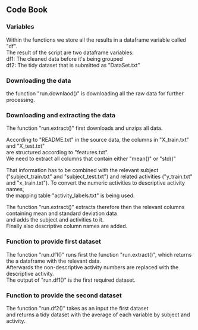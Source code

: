 ## Code Book
  
### Variables
Within the functions we store all the results in a dataframe variable called "df".  
The result of the script are two dataframe variables:  
df1: The cleaned data before it's being grouped  
df2: The tidy dataset that is submitted as "DataSet.txt"  
  
### Downloading the data
the function "run.downlaod()" is downloading all the raw data for further processing.  
  
### Downloading and extracting the data
The function "run.extract()" first downloads and unzips all data.  
  
According to "README.txt" in the source data, the columns in "X_train.txt" and "X_test.txt"  
are structured according to "features.txt".  
We need to extract all columns that contain either "mean()" or "std()"

That information has to be combined with the relevant subject ("subject_train.txt" and "subject_test.txt") and related activities   ("y_train.txt" and "x_train.txt"). To convert the numeric activities to descriptive activity names,  
the mapping table "activity_labels.txt" is being used.  
  
The function "run.extract()" extracts therefore then the relevant columns containing mean and standard deviation data    
and adds the subject and activities to it.  
Finally also descriptive column names are added.  
  
### Function to provide first dataset  
The function "run.df1()" runs first the function "run.extract()", which returns the a dataframe with the relevant data.  
Afterwards the non-descriptive activity numbers are replaced with the descriptive activity.  
The output of "run.df1()" is the first required dataset.  

### Function to provide the second dataset  
The function "run.df2()" takes as an input the first dataset  
and returns a tidy dataset with the average of each variable by subject and activity.

